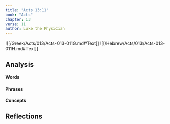 ```yaml
---
title: "Acts 13:11"
book: "Acts"
chapter: 13
verse: 11
author: Luke the Physician
---
```

![[/Greek/Acts/013/Acts-013-011G.md#Text]]
![[/Hebrew/Acts/013/Acts-013-011H.md#Text]]

## Analysis

#### Words

#### Phrases

#### Concepts

## Reflections

